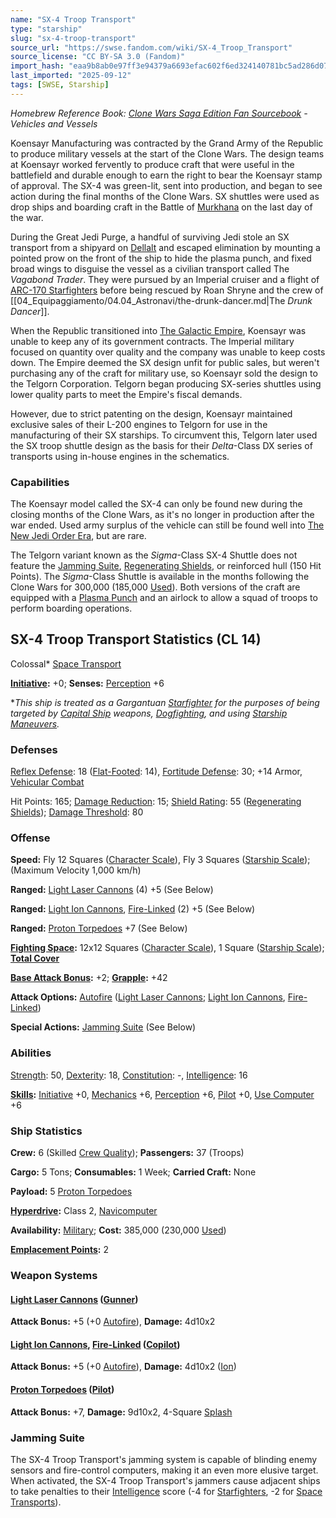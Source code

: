 ```yaml
---
name: "SX-4 Troop Transport"
type: "starship"
slug: "sx-4-troop-transport"
source_url: "https://swse.fandom.com/wiki/SX-4_Troop_Transport"
source_license: "CC BY-SA 3.0 (Fandom)"
import_hash: "eaa9b8ab0e97ff3e94379a6693efac602f6ed324140781bc5ad286d07a780707"
last_imported: "2025-09-12"
tags: [SWSE, Starship]
---
```

*Homebrew Reference Book: [Clone Wars Saga Edition Fan Sourcebook](https://swse.fandom.com/wiki/Clone_Wars_Saga_Edition_Fan_Sourcebook) - Vehicles and Vessels*

Koensayr Manufacturing was contracted by the Grand Army of the Republic to produce military vessels at the start of the Clone Wars. The design teams at Koensayr worked fervently to produce craft that were useful in the battlefield and durable enough to earn the right to bear the Koensayr stamp of approval. The SX-4 was green-lit, sent into production, and began to see action during the final months of the Clone Wars. SX shuttles were used as drop ships and boarding craft in the Battle of [Murkhana](https://swse.fandom.com/wiki/Murkhana) on the last day of the war.

During the Great Jedi Purge, a handful of surviving Jedi stole an SX transport from a shipyard on [Dellalt](https://swse.fandom.com/wiki/Dellalt) and escaped elimination by mounting a pointed prow on the front of the ship to hide the plasma punch, and fixed broad wings to disguise the vessel as a civilian transport called The *Vagabond Trader*. They were pursued by an Imperial cruiser and a flight of [ARC-170 Starfighters](https://swse.fandom.com/wiki/ARC-170_Starfighters) before being rescued by Roan Shryne and the crew of [[04_Equipaggiamento/04.04_Astronavi/the-drunk-dancer.md|The *Drunk Dancer*]].

When the Republic transitioned into [The Galactic Empire](https://swse.fandom.com/wiki/The_Galactic_Empire), Koensayr was unable to keep any of its government contracts. The Imperial military focused on quantity over quality and the company was unable to keep costs down. The Empire deemed the SX design unfit for public sales, but weren't purchasing any of the craft for military use, so Koensayr sold the design to the Telgorn Corporation. Telgorn began producing SX-series shuttles using lower quality parts to meet the Empire's fiscal demands.

However, due to strict patenting on the design, Koensayr maintained exclusive sales of their L-200 engines to Telgorn for use in the manufacturing of their SX starships. To circumvent this, Telgorn later used the SX troop shuttle design as the basis for their *Delta*-Class DX series of transports using in-house engines in the schematics.

### Capabilities

The Koensayr model called the SX-4 can only be found new during the closing months of the Clone Wars, as it's no longer in production after the war ended. Used army surplus of the vehicle can still be found well into [The New Jedi Order Era](https://swse.fandom.com/wiki/The_New_Jedi_Order_Era), but are rare.

The Telgorn variant known as the *Sigma*-Class SX-4 Shuttle does not feature the [Jamming Suite](https://swse.fandom.com/wiki/Jamming_Suite), [Regenerating Shields](https://swse.fandom.com/wiki/Regenerating_Shields), or reinforced hull (150 Hit Points). The *Sigma*-Class Shuttle is available in the months following the Clone Wars for 300,000 (185,000 [Used](https://swse.fandom.com/wiki/Used)). Both versions of the craft are equipped with a [Plasma Punch](https://swse.fandom.com/wiki/Plasma_Punch) and an airlock to allow a squad of troops to perform boarding operations.

## SX-4 Troop Transport Statistics (CL 14)
Colossal* [Space Transport](https://swse.fandom.com/wiki/Space_Transport)

**[Initiative](https://swse.fandom.com/wiki/Initiative):** +0; **Senses:** [Perception](https://swse.fandom.com/wiki/Perception) +6

**This ship is treated as a Gargantuan [Starfighter](https://swse.fandom.com/wiki/Starfighter) for the purposes of being targeted by [Capital Ship](https://swse.fandom.com/wiki/Capital_Ship) weapons, [Dogfighting](https://swse.fandom.com/wiki/Dogfighting), and using [Starship Maneuvers](https://swse.fandom.com/wiki/Starship_Maneuvers).*
### Defenses
[Reflex Defense](https://swse.fandom.com/wiki/Reflex_Defense_(Vehicles)): 18 ([Flat-Footed](https://swse.fandom.com/wiki/Flat-Footed): 14), [Fortitude Defense](https://swse.fandom.com/wiki/Fortitude_Defense_(Vehicles)): 30; +14 Armor, [Vehicular Combat](https://swse.fandom.com/wiki/Vehicular_Combat)

Hit Points: 165; [Damage Reduction](https://swse.fandom.com/wiki/Damage_Reduction): 15; [Shield Rating](https://swse.fandom.com/wiki/Shield_Rating): 55 ([Regenerating Shields](https://swse.fandom.com/wiki/Regenerating_Shields)); [Damage Threshold](https://swse.fandom.com/wiki/Damage_Threshold_(Vehicles)): 80
### Offense
**Speed:** Fly 12 Squares ([Character Scale](https://swse.fandom.com/wiki/Character_Scale)), Fly 3 Squares ([Starship Scale](https://swse.fandom.com/wiki/Starship_Scale)); (Maximum Velocity 1,000 km/h)

**Ranged:** [Light Laser Cannons](https://swse.fandom.com/wiki/Light_Laser_Cannons) (4) +5 (See Below)

**Ranged:** [Light Ion Cannons](https://swse.fandom.com/wiki/Light_Ion_Cannons), [Fire-Linked](https://swse.fandom.com/wiki/Fire-Linked) (2) +5 (See Below)

**Ranged:** [Proton Torpedoes](https://swse.fandom.com/wiki/Proton_Torpedoes) +7 (See Below)

**[Fighting Space](https://swse.fandom.com/wiki/Fighting_Space):** 12x12 Squares ([Character Scale](https://swse.fandom.com/wiki/Character_Scale)), 1 Square ([Starship Scale](https://swse.fandom.com/wiki/Starship_Scale)); **[Total Cover](https://swse.fandom.com/wiki/Total_Cover)**

**[Base Attack Bonus](https://swse.fandom.com/wiki/Base_Attack_Bonus):** +2; **[Grapple](https://swse.fandom.com/wiki/Grapple):** +42

**Attack Options:** [Autofire](https://swse.fandom.com/wiki/Autofire_(Vehicle_Combat)) ([Light Laser Cannons](https://swse.fandom.com/wiki/Light_Laser_Cannons); [Light Ion Cannons](https://swse.fandom.com/wiki/Light_Ion_Cannons), [Fire-Linked](https://swse.fandom.com/wiki/Fire-Linked))

**Special Actions:** [Jamming Suite](https://swse.fandom.com/wiki/Jamming_Suite) (See Below)
### Abilities
[Strength](https://swse.fandom.com/wiki/Strength): 50, [Dexterity](https://swse.fandom.com/wiki/Dexterity): 18, [Constitution](https://swse.fandom.com/wiki/Constitution): -, [Intelligence](https://swse.fandom.com/wiki/Intelligence): 16

**[Skills](https://swse.fandom.com/wiki/Skills):** [Initiative](https://swse.fandom.com/wiki/Initiative) +0, [Mechanics](https://swse.fandom.com/wiki/Mechanics) +6, [Perception](https://swse.fandom.com/wiki/Perception) +6, [Pilot](https://swse.fandom.com/wiki/Pilot) +0, [Use Computer](https://swse.fandom.com/wiki/Use_Computer) +6
### Ship Statistics
**Crew:** 6 (Skilled [Crew Quality](https://swse.fandom.com/wiki/Crew_Quality)); **Passengers:** 37 (Troops)

**Cargo:** 5 Tons; **Consumables:** 1 Week; **Carried Craft:** None

**Payload:** 5 [Proton Torpedoes](https://swse.fandom.com/wiki/Proton_Torpedoes)

**[Hyperdrive](https://swse.fandom.com/wiki/Hyperdrive):** Class 2, [Navicomputer](https://swse.fandom.com/wiki/Navicomputer)

**Availability:** [Military](https://swse.fandom.com/wiki/Military); **Cost:** 385,000 (230,000 [Used](https://swse.fandom.com/wiki/Used))

**[Emplacement Points](https://swse.fandom.com/wiki/Emplacement_Points):** 2
### Weapon Systems
#### **[Light Laser Cannons](https://swse.fandom.com/wiki/Light_Laser_Cannons) ([Gunner](https://swse.fandom.com/wiki/Gunner))**
**Attack Bonus:** +5 (+0 [Autofire](https://swse.fandom.com/wiki/Autofire_(Vehicle_Combat))), **Damage:** 4d10x2
#### **[Light Ion Cannons](https://swse.fandom.com/wiki/Light_Ion_Cannons), [Fire-Linked](https://swse.fandom.com/wiki/Fire-Linked) ([Copilot](https://swse.fandom.com/wiki/Copilot))**
**Attack Bonus:** +5 (+0 [Autofire](https://swse.fandom.com/wiki/Autofire_(Vehicle_Combat))), **Damage:** 4d10x2 ([Ion](https://swse.fandom.com/wiki/Ion))
#### **[Proton Torpedoes](https://swse.fandom.com/wiki/Proton_Torpedoes) ([Pilot](https://swse.fandom.com/wiki/Pilot_(Vehicle_Combat)))**
**Attack Bonus:** +7, **Damage:** 9d10x2, 4-Square [Splash](https://swse.fandom.com/wiki/Splash)
### Jamming Suite
The SX-4 Troop Transport's jamming system is capable of blinding enemy sensors and fire-control computers, making it an even more elusive target. When activated, the SX-4 Troop Transport's jammers cause adjacent ships to take penalties to their [Intelligence](https://swse.fandom.com/wiki/Intelligence) score (-4 for [Starfighters](https://swse.fandom.com/wiki/Starfighters), -2 for [Space Transports](https://swse.fandom.com/wiki/Space_Transports)).